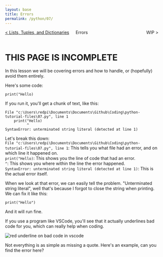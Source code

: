 ```yaml
---
layout: base
title: Errors
permalink: /python/07/
---
```


<div style="display: grid; grid-template-columns: 1fr auto 1fr; align-items: center; width: 100%; text-align: center; gap: 1rem;">
  <div style="text-align: left; overflow-wrap: anywhere;">
    <a href="/python/06/">&lt; Lists, Tuples, and Dictionaries</a>
  </div>
  <div style="justify-self: center;">
    Errors
  </div>
  <div style="text-align: right; overflow-wrap: anywhere;">
    WIP &gt;
  </div>
</div>
<br>

# THIS PAGE IS INCOMPLETE

In this lesson we will be covering errors and how to handle, or (hopefully) avoid them entirely.

Here's some code:

<pre><code class="language-python">print("Hello)</code></pre>

If you run it, you'll get a chunk of text, like this:

<pre><code class="language-plaintext">File "c:\Users\redpi\Documents\Documents\Github\Coding\python-tutorial-files\07.py", line 1
    print("Hello)
          ^
SyntaxError: unterminated string literal (detected at line 1)</code></pre>

Let's break this down:  
`File "c:\Users\redpi\Documents\Documents\Github\Coding\python-tutorial-files\07.py", line 1`: This tells you what file had an error, and on which line it happened on.  
`print("Hello)`: This shows you the line of code that had an error.  
`^`: This shows you where within the line the error happened.  
`SyntaxError: unterminated string literal (detected at line 1)`: This is the actual error itself.  

When we look at that error, we can easily tell the problem. "Unterminated string literal", well that's because I forgot to close the string when printing. We can fix it like this:

<pre><code class="language-python">print("Hello")</code></pre>

And it will run fine.

If you use a program like VSCode, you'll see that it actually underlines bad code for you, which can really help when coding.

![red underline on bad code in vscode](/images/07-1.png)

Not everything is as simple as missing a quote. Here's an example, can you find the error here?

